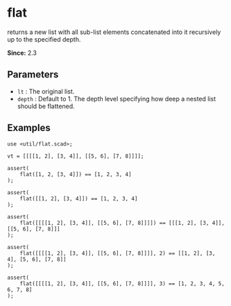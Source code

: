 # flat

returns a new list with all sub-list elements concatenated into it recursively up to the specified depth.

**Since:** 2.3

## Parameters

- `lt` : The original list.
- `depth` : Default to 1. The depth level specifying how deep a nested list should be flattened. 

## Examples

	use <util/flat.scad>;

	vt = [[[[1, 2], [3, 4]], [[5, 6], [7, 8]]]];

	assert(
		flat([1, 2, [3, 4]]) == [1, 2, 3, 4]
	);

	assert(
		flat([[1, 2], [3, 4]]) == [1, 2, 3, 4]
	);

	assert(
		flat([[[[1, 2], [3, 4]], [[5, 6], [7, 8]]]]) == [[[1, 2], [3, 4]], [[5, 6], [7, 8]]]
	);

	assert(
		flat([[[[1, 2], [3, 4]], [[5, 6], [7, 8]]]], 2) == [[1, 2], [3, 4], [5, 6], [7, 8]]
	);

	assert(
		flat([[[[1, 2], [3, 4]], [[5, 6], [7, 8]]]], 3) == [1, 2, 3, 4, 5, 6, 7, 8]
	);
